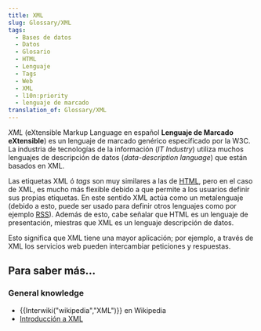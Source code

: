 ```yaml
---
title: XML
slug: Glossary/XML
tags:
  - Bases de datos
  - Datos
  - Glosario
  - HTML
  - Lenguaje
  - Tags
  - Web
  - XML
  - l10n:priority
  - lenguaje de marcado
translation_of: Glossary/XML
---
```

_XML_ (eXtensible Markup Language en español **Lenguaje de Marcado eXtensible**) es un lenguaje de marcado genérico especificado por la W3C. La industria de tecnologías de la información (_IT Industry_) utiliza muchos lenguajes de descripción de datos (_data-description language_) que están basados en XML.

Las etiquetas XML ó _tags_ son muy similares a las de [HTML](/es/docs/Glossary/HTML), pero en el caso de XML, es mucho más flexible debido a que permite a los usuarios definir sus propias etiquetas. En este sentido XML actúa como un metalenguaje (debido a esto, puede ser usado para definir otros lenguajes como por ejemplo [RSS](/es/docs/Glossary/RSS)). Además de esto, cabe señalar que HTML es un lenguaje de presentación, miestras que XML es un lenguaje descripción de datos.

Esto significa que XML tiene una mayor aplicación; por ejemplo, a través de XML los servicios web pueden intercambiar peticiones y respuestas.

## Para saber más...

### General knowledge

- {{Interwiki("wikipedia","XML")}} en Wikipedia
- [Introducción a XML](/es/docs/Introducción_a_XML)
